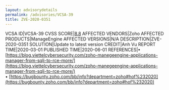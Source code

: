 ```yaml
---
layout: advisorydetails
permalink: /advisories/VCSA-39
title: ZVE-2020-0351
---
```

VCSA ID|VCSA-39
CVSS SCORE|[8.8](https://nvd.nist.gov/vuln-metrics/cvss/v3-calculator?calculator&version=3.0&vector=(N/A))
AFFECTED VENDORS|Zoho
AFFECTED PRODUCTS|ManageEngine
AFFECTED VERSIONS|N/A
DESCRIPTION|ZVE-2020-0351
SOLUTION|Update to latest version
CREDIT|Anh Vu
REPORT TIME|2020-03-01
PUBLISHED TIME|2020-06-01
REFERENCES|&#8226; [https://blog.viettelcybersecurity.com/zoho-manegeengine-applications-manager-from-sqli-to-rce-more/](https://blog.viettelcybersecurity.com/zoho-manegeengine-applications-manager-from-sqli-to-rce-more/)<br>&#8226; [https://bugbounty.zoho.com/bb/info?department=zoho#hof%232020](https://bugbounty.zoho.com/bb/info?department=zoho#hof%232020)
